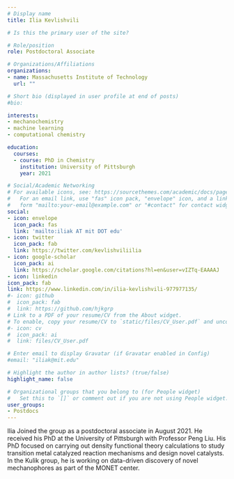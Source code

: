 ```yaml
---
# Display name
title: Ilia Kevlishvili

# Is this the primary user of the site?

# Role/position
role: Postdoctoral Associate

# Organizations/Affiliations
organizations:
- name: Massachusetts Institute of Technology
  url: ""

# Short bio (displayed in user profile at end of posts)
#bio: 

interests:
- mechanochemistry 
- machine learning
- computational chemistry

education:
  courses:
  - course: PhD in Chemistry 
    institution: University of Pittsburgh
    year: 2021

# Social/Academic Networking
# For available icons, see: https://sourcethemes.com/academic/docs/page-builder/#icons
#   For an email link, use "fas" icon pack, "envelope" icon, and a link in the
#   form "mailto:your-email@example.com" or "#contact" for contact widget.
social:
- icon: envelope
  icon_pack: fas
  link: 'mailto:iliak AT mit DOT edu'
- icon: twitter
  icon_pack: fab
  link: https://twitter.com/kevlishviliilia
- icon: google-scholar
  icon_pack: ai
  link: https://scholar.google.com/citations?hl=en&user=vIZTq-EAAAAJ 
- icon: linkedin
icon_pack: fab
link: https://www.linkedin.com/in/ilia-kevlishvili-977977135/
#- icon: github
#  icon_pack: fab
#  link: https://github.com/hjkgrp
# Link to a PDF of your resume/CV from the About widget.
# To enable, copy your resume/CV to `static/files/CV_User.pdf` and uncomment the lines below.
#- icon: cv
#  icon_pack: ai
#  link: files/CV_User.pdf

# Enter email to display Gravatar (if Gravatar enabled in Config)
#email: "iliak@mit.edu"

# Highlight the author in author lists? (true/false)
highlight_name: false

# Organizational groups that you belong to (for People widget)
#   Set this to `[]` or comment out if you are not using People widget.
user_groups:
- Postdocs
---
```

Ilia Joined the group as a postdoctoral associate in August 2021. He received his PhD at the University of Pittsburgh with Professor Peng Liu. His PhD focused on carrying out density functional theory calculations to study transition metal catalyzed reaction mechanisms and design novel catalysts. In the Kulik group, he is working on data-driven discovery of novel mechanophores as part of the MONET center.
